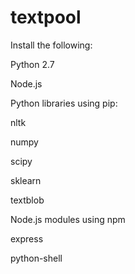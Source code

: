 # textpool

Install the following:

Python 2.7

Node.js

Python libraries using pip:

  nltk

  numpy

  scipy

  sklearn

  textblob

Node.js modules using npm

  express

  python-shell

